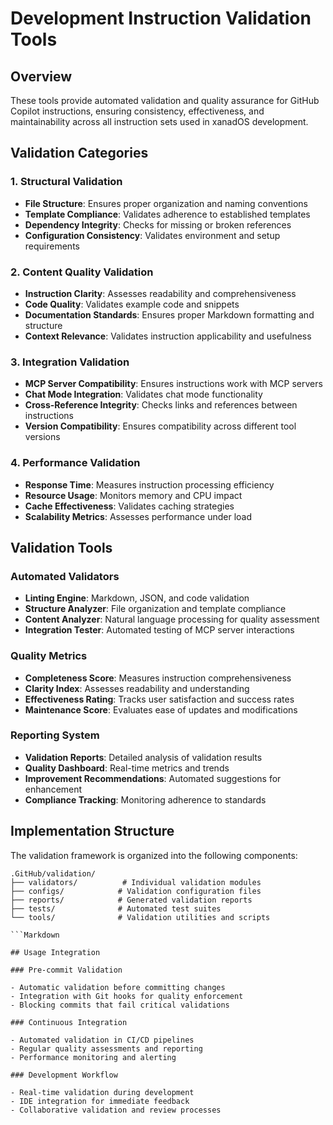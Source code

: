 # Development Instruction Validation Tools

## Overview

These tools provide automated validation and quality assurance for GitHub Copilot
instructions, ensuring consistency, effectiveness, and maintainability across all
instruction sets used in xanadOS development.

## Validation Categories

### 1. Structural Validation

- **File Structure**: Ensures proper organization and naming conventions
- **Template Compliance**: Validates adherence to established templates
- **Dependency Integrity**: Checks for missing or broken references
- **Configuration Consistency**: Validates environment and setup requirements

### 2. Content Quality Validation

- **Instruction Clarity**: Assesses readability and comprehensiveness
- **Code Quality**: Validates example code and snippets
- **Documentation Standards**: Ensures proper Markdown formatting and structure
- **Context Relevance**: Validates instruction applicability and usefulness

### 3. Integration Validation

- **MCP Server Compatibility**: Ensures instructions work with MCP servers
- **Chat Mode Integration**: Validates chat mode functionality
- **Cross-Reference Integrity**: Checks links and references between instructions
- **Version Compatibility**: Ensures compatibility across different tool versions

### 4. Performance Validation

- **Response Time**: Measures instruction processing efficiency
- **Resource Usage**: Monitors memory and CPU impact
- **Cache Effectiveness**: Validates caching strategies
- **Scalability Metrics**: Assesses performance under load

## Validation Tools

### Automated Validators

- **Linting Engine**: Markdown, JSON, and code validation
- **Structure Analyzer**: File organization and template compliance
- **Content Analyzer**: Natural language processing for quality assessment
- **Integration Tester**: Automated testing of MCP server interactions

### Quality Metrics

- **Completeness Score**: Measures instruction comprehensiveness
- **Clarity Index**: Assesses readability and understanding
- **Effectiveness Rating**: Tracks user satisfaction and success rates
- **Maintenance Score**: Evaluates ease of updates and modifications

### Reporting System

- **Validation Reports**: Detailed analysis of validation results
- **Quality Dashboard**: Real-time metrics and trends
- **Improvement Recommendations**: Automated suggestions for enhancement
- **Compliance Tracking**: Monitoring adherence to standards

## Implementation Structure

The validation framework is organized into the following components:

```text
.GitHub/validation/
├── validators/          # Individual validation modules
├── configs/            # Validation configuration files
├── reports/            # Generated validation reports
├── tests/              # Automated test suites
└── tools/              # Validation utilities and scripts

```Markdown

## Usage Integration

### Pre-commit Validation

- Automatic validation before committing changes
- Integration with Git hooks for quality enforcement
- Blocking commits that fail critical validations

### Continuous Integration

- Automated validation in CI/CD pipelines
- Regular quality assessments and reporting
- Performance monitoring and alerting

### Development Workflow

- Real-time validation during development
- IDE integration for immediate feedback
- Collaborative validation and review processes
